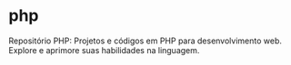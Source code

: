 # php
Repositório PHP: Projetos e códigos em PHP para desenvolvimento web. Explore e aprimore suas habilidades na linguagem.
